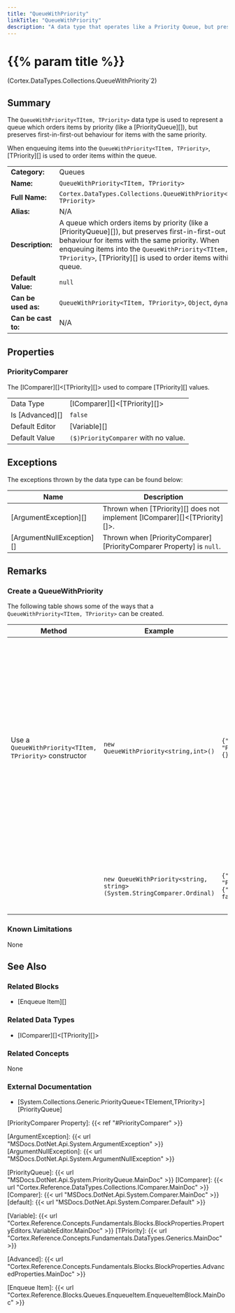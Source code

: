 ```yaml
---
title: "QueueWithPriority"
linkTitle: "QueueWithPriority"
description: "A data type that operates like a Priority Queue, but preserves first-in-first-out between items of the same priority."
---
```


# {{% param title %}}

<p class="namespace">(Cortex.DataTypes.Collections.QueueWithPriority`2)</p>

## Summary

The `QueueWithPriority<TItem, TPriority>` data type is used to represent a queue which orders items by priority (like a [PriorityQueue][]), but preserves first-in-first-out behaviour for items with the same priority.

When enqueuing items into the `QueueWithPriority<TItem, TPriority>`, [TPriority][] is used to order items within the queue.

| | |
|-|-|
| **Category:**          | Queues                                                        |
| **Name:**              | `QueueWithPriority<TItem, TPriority>`                                           |
| **Full Name:**         | `Cortex.DataTypes.Collections.QueueWithPriority<TItem, TPriority>`                          |
| **Alias:**             | N/A                                                           |
| **Description:**       | A queue which orders items by priority (like a [PriorityQueue][]), but preserves first-in-first-out behaviour for items with the same priority. When enqueuing items into the `QueueWithPriority<TItem, TPriority>`, [TPriority][] is used to order items within the queue.|
| **Default Value:**     | `null`                                                        |
| **Can be used as:**    | `QueueWithPriority<TItem, TPriority>`, `Object`, `dynamic`                                           |
| **Can be cast to:**    | N/A                                                           |

## Properties

### PriorityComparer

The [IComparer][]&lt;[TPriority][]&gt; used to compare [TPriority][] values.
  
| | |
|--------------------|---------------------------|
| Data Type | [IComparer][]&lt;[TPriority][]&gt; |
| Is [Advanced][] | `false` |
| Default Editor | [Variable][] |
| Default Value | `($)PriorityComparer` with no value. |

## Exceptions

The exceptions thrown by the data type can be found below:

| Name     | Description |
|----------|----------|
| [ArgumentException][] | Thrown when [TPriority][] does not implement [IComparer][]&lt;[TPriority][]&gt;. |
| [ArgumentNullException][] | Thrown when [PriorityComparer][PriorityComparer Property] is `null`. |

## Remarks

### Create a QueueWithPriority

The following table shows some of the ways that a `QueueWithPriority<TItem, TPriority>` can be created.

| Method | Example | Result | Editor&nbsp;Support | Notes |
|-|-|-|-|-|
| Use a `QueueWithPriority<TItem, TPriority>` constructor | `new QueueWithPriority<string,int>()`                   | `{"Items": [], "PriorityComparer": {}}`            | Expression | This constructor will try and use the default comparer defined for [TPriority][], only data types that implement [IComparer][]&lt;[TPriority][]&gt; have a default comparer. <br> <br> If [TPriority][] does not implement [IComparer][]&lt;[TPriority][]&gt; it will not have a default comparer and throw an [ArgumentException][], in this case you must used the constructor in the example below to provide a valid comparer. |
|                              | `new QueueWithPriority<string, string>(System.StringComparer.Ordinal)`                   | `{"Items": [], "PriorityComparer": {"_ignoreCase": false}}`           | Expression | This constructor will use the specified [IComparer][]&lt;[TPriority][]&gt; to order the items in the queue by priority. |

### Known Limitations

None

## See Also

### Related Blocks

* [Enqueue Item][]

### Related Data Types

* [IComparer][]&lt;[TPriority][]&gt;

### Related Concepts

None

### External Documentation

* [System.Collections.Generic.PriorityQueue&lt;TElement,TPriority>][PriorityQueue]

[PriorityComparer Property]: {{< ref "#PriorityComparer" >}}

[ArgumentException]: {{< url "MSDocs.DotNet.Api.System.ArgumentException" >}}
[ArgumentNullException]: {{< url "MSDocs.DotNet.Api.System.ArgumentNullException" >}}

[PriorityQueue]: {{< url "MSDocs.DotNet.Api.System.PriorityQueue.MainDoc" >}}
[IComparer]: {{< url "Cortex.Reference.DataTypes.Collections.IComparer.MainDoc" >}}
[Comparer]: {{< url "MSDocs.DotNet.Api.System.Comparer.MainDoc" >}}
[default]: {{< url "MSDocs.DotNet.Api.System.Comparer.Default" >}}

[Variable]: {{< url "Cortex.Reference.Concepts.Fundamentals.Blocks.BlockProperties.PropertyEditors.VariableEditor.MainDoc" >}}
[TPriority]: {{< url "Cortex.Reference.Concepts.Fundamentals.DataTypes.Generics.MainDoc" >}}

[Advanced]: {{< url "Cortex.Reference.Concepts.Fundamentals.Blocks.BlockProperties.AdvancedProperties.MainDoc" >}}

[Enqueue Item]: {{< url "Cortex.Reference.Blocks.Queues.EnqueueItem.EnqueueItemBlock.MainDoc" >}}
